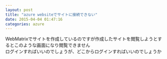 ```yaml
---
layout: post
title: "azure websiteでサイトに接続できない"
date: 2015-04-04 01:47:16
categories: azure
---
```

<p>WebMatrixでサイトを作成しているのですが作成したサイトを閲覧しようとするとこのような画面になり閲覧できません<br>
<img src="https://i.stack.imgur.com/KSRsy.png" alt=""><br>
ログインすればいいのでしょうが、どこからログインすればいいのでしょうか</p>
